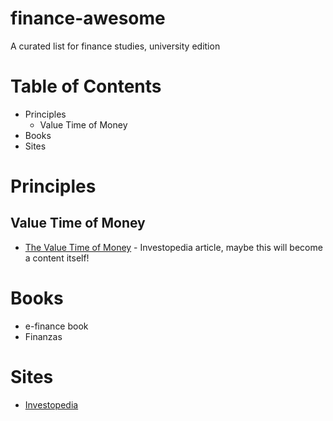 # finance-awesome
A curated list for finance studies, university edition
# Table of Contents
* Principles
  * Value Time of Money
* Books
* Sites
# Principles
## Value Time of Money
* [The Value Time of Money](https://www.investopedia.com/terms/t/timevalueofmoney.asp) - Investopedia article, maybe this will become a content itself!
# Books
* e-finance book
* Finanzas
# Sites
* [Investopedia](https://www.investopedia.com/)
